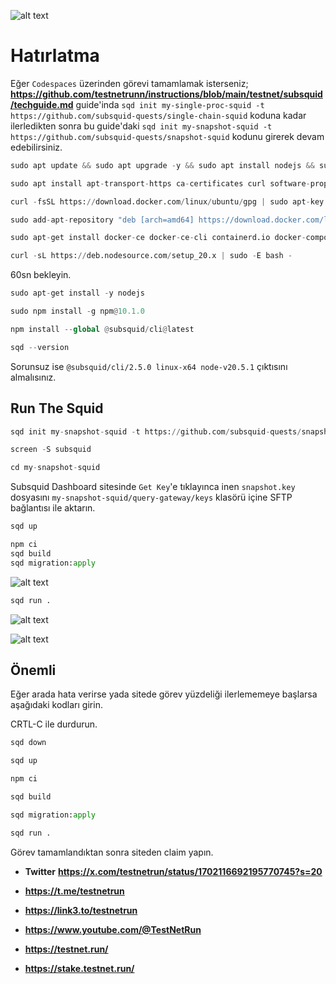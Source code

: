 ![alt text](https://i.hizliresim.com/fkj8pa5.png)


# Hatırlatma

Eğer `Codespaces` üzerinden görevi tamamlamak isterseniz; **https://github.com/testnetrunn/instructions/blob/main/testnet/subsquid/techguide.md** guide'inda 
`sqd init my-single-proc-squid -t https://github.com/subsquid-quests/single-chain-squid` koduna kadar ilerledikten sonra bu guide'daki
`sqd init my-snapshot-squid -t https://github.com/subsquid-quests/snapshot-squid` kodunu girerek devam edebilirsiniz.

```python
sudo apt update && sudo apt upgrade -y && sudo apt install nodejs && sudo apt install git
```

```python
sudo apt install apt-transport-https ca-certificates curl software-properties-common -y
```

```python
curl -fsSL https://download.docker.com/linux/ubuntu/gpg | sudo apt-key add -
```

```python
sudo add-apt-repository "deb [arch=amd64] https://download.docker.com/linux/ubuntu focal stable"
```

```python
sudo apt-get install docker-ce docker-ce-cli containerd.io docker-compose-plugin -y
```

```python
curl -sL https://deb.nodesource.com/setup_20.x | sudo -E bash -
```
60sn bekleyin.

```python
sudo apt-get install -y nodejs
```

```python
sudo npm install -g npm@10.1.0
```

```python
npm install --global @subsquid/cli@latest
```

```python
sqd --version
```

Sorunsuz ise `@subsquid/cli/2.5.0 linux-x64 node-v20.5.1` çıktısını almalısınız.

## Run The Squid

```python
sqd init my-snapshot-squid -t https://github.com/subsquid-quests/snapshot-squid
```

```python
screen -S subsquid
```

```python
cd my-snapshot-squid
```

Subsquid Dashboard sitesinde `Get Key`'e tıklayınca inen `snapshot.key` dosyasını `my-snapshot-squid/query-gateway/keys` klasörü içine SFTP bağlantısı ile aktarın.

```python
sqd up
```

```python
npm ci
sqd build
sqd migration:apply
```
![alt text](https://i.hizliresim.com/ezytgp1.png)


```python
sqd run .
```
![alt text](https://i.hizliresim.com/22oggzg.png)

![alt text](https://i.hizliresim.com/5l2wd3z.png)


## Önemli
Eğer arada hata verirse yada sitede görev yüzdeliği ilerlememeye başlarsa aşağıdaki kodları girin.

CRTL-C ile durdurun.

```python
sqd down
```

```python
sqd up
```

```python
npm ci
```

```python
sqd build
```

```python
sqd migration:apply
```

```python
sqd run .
```

Görev tamamlandıktan sonra siteden claim yapın.


- **Twitter** **https://x.com/testnetrun/status/1702116692195770745?s=20**

- **https://t.me/testnetrun**

- **https://link3.to/testnetrun**

- **https://www.youtube.com/@TestNetRun**

- **https://testnet.run/**

- **https://stake.testnet.run/**


